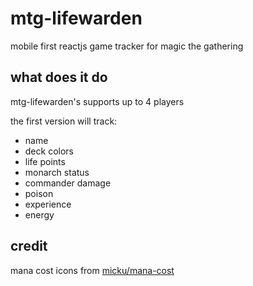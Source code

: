 # mtg-lifewarden
mobile first reactjs game tracker for magic the gathering

## what does it do
mtg-lifewarden's supports up to 4 players

the first version will track:
- name
- deck colors
- life points
- monarch status
- commander damage
- poison
- experience
- energy

## credit
mana cost icons from [micku/mana-cost](https://github.com/micku/mana-cost)

